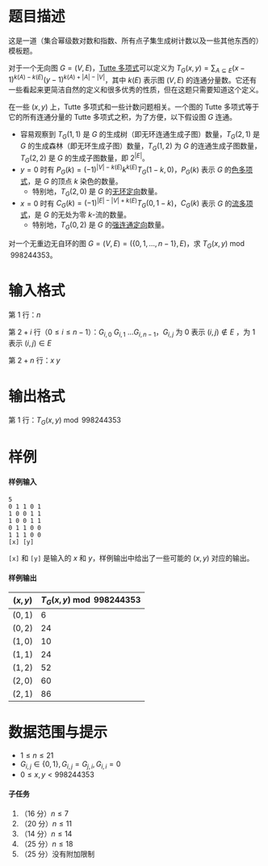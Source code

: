 
# 题目描述

这是一道（集合幂级数对数和指数、所有点子集生成树计数以及一些其他东西的）模板题。

对于一个无向图 $G = (V, E)$，[Tutte 多项式](https://en.wikipedia.org/wiki/Tutte_polynomial)可以定义为 $T_G(x,y)=\sum_{A\subseteq E}(x-1)^{k(A)-k(E)}(y-1)^{k(A)+|A|-|V|}$，其中 $k(E)$ 表示图 $(V, E)$ 的连通分量数。它还有一些看起来更简洁自然的定义和很多优秀的性质，但在这题只需要知道这个定义。

在一些 $(x, y)$ 上，Tutte 多项式和一些计数问题相关。一个图的 Tutte 多项式等于它的所有连通分量的 Tutte 多项式之积，为了方便，以下假设图 $G$ 连通。

 - 容易观察到 $T_G(1, 1)$ 是 $G$ 的生成树（即无环连通生成子图）数量，$T_G(2, 1)$ 是 $G$ 的生成森林（即无环生成子图）数量，$T_G(1, 2)$ 为 $G$ 的连通生成子图数量，$T_G(2, 2)$ 是 $G$ 的生成子图数量，即 $2^{|E|}$。
 - $y=0$ 时有 $P_G(k)=(-1)^{|V|-k(E)}k^{k(E)}T_G(1-k, 0)$，$P_G(k)$ 表示 $G$ 的[色多项式](https://en.wikipedia.org/wiki/Chromatic_polynomial)，是 $G$ 的顶点 $k$ 染色的数量。
   - 特别地，$T_G(2, 0)$ 是 $G$ 的[无环定向](https://en.wikipedia.org/wiki/Acyclic_orientation)数量。
 - $x=0$ 时有 $C_G(k)=(-1)^{|E|-|V|+k(E)}T_G(0, 1-k)$，$C_G(k)$ 表示 $G$ 的[流多项式](https://en.wikipedia.org/wiki/Nowhere-zero_flow#Flow_polynomial)，是 $G$ 的无处为零 $k$-流的数量。
   - 特别地，$T_G(0, 2)$ 是 $G$ 的[强连通定向](https://en.wikipedia.org/wiki/Strong_orientation)数量。

对一个无重边无自环的图 $G=(V, E)=(\{0, 1, \ldots, n-1\}, E)$，求 $T_G(x, y) \bmod 998244353$。

# 输入格式

第 $1$ 行：$n$

第 $2+i$ 行（$0 \leq i \leq n−1$）：$G_{i, 0}\ G_{i, 1}\ \ldots G_{i, n-1}$，$G_{i, j}$ 为 $0$ 表示 $(i, j) \notin E$ ，为 $1$ 表示 $(i, j) \in E$

第 $2+n$ 行：$x\ y$

# 输出格式

第 $1$ 行：$T_G(x, y) \bmod 998244353$

# 样例

#### 样例输入
```plain
5
0 1 1 0 1
1 0 0 1 1
1 0 0 1 1
0 1 1 0 0
1 1 1 0 0
[x] [y]
```
`[x]` 和 `[y]` 是输入的 $x$ 和 $y$，样例输出中给出了一些可能的 $(x, y)$ 对应的输出。

#### 样例输出
|$(x, y)$|$T_G(x, y) \bmod 998244353$|
|-|-|
|$(0, 1)$|$6$|
|$(0, 2)$|$24$|
|$(1, 0)$|$10$|
|$(1, 1)$|$24$|
|$(1, 2)$|$52$|
|$(2, 0)$|$60$|
|$(2, 1)$|$86$|

# 数据范围与提示

* $1 \leq n \leq 21$
* $G_{i, j} \in \{0, 1\}, G_{i, j} = G_{j, i}, G_{i, i} = 0$
* $0 \leq x, y < 998244353$

#### 子任务

1. （16 分）$n \leq 7$
2. （20 分）$n \leq 11$
2. （14 分）$n \leq 14$
3. （25 分）$n \leq 18$
4. （25 分）没有附加限制

